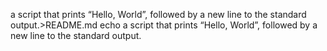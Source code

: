 a script that prints “Hello, World”, followed by a new line to the standard output.>README.md
echo  a script that prints “Hello, World”, followed by a new line to the standard output.
